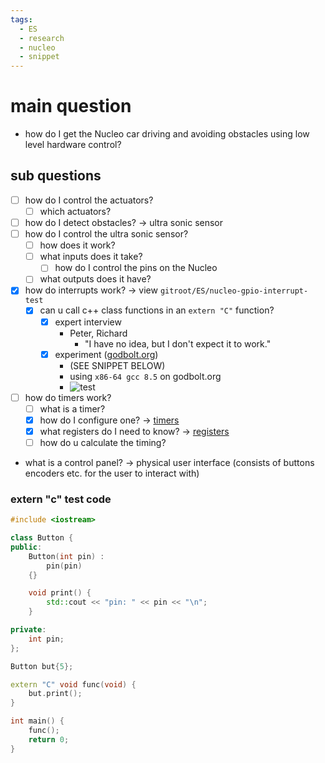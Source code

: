 ```yaml
---
tags: 
  - ES 
  - research
  - nucleo
  - snippet
---
```


# main question

- how do I get the Nucleo car driving and avoiding obstacles using low level hardware control?

## sub questions

- [ ] how do I control the actuators?
	- [ ] which actuators?
- [ ] how do I detect obstacles? -> ultra sonic sensor
- [ ] how do I control the ultra sonic sensor?
	- [ ] how does it work?
	- [ ] what inputs does it take?
		- [ ] how do I control the pins on the Nucleo
	- [ ] what outputs does it have?
- [x] how do interrupts work? -> view `gitroot/ES/nucleo-gpio-interrupt-test`
	- [x] can u call c++ class functions in an `extern "C"` function?
		- [x] expert interview
			- Peter, Richard
				- "I have no idea, but I don't expect it to work."
		- [x] experiment ([godbolt.org](https://godbolt.org/))
			-  (SEE SNIPPET BELOW)
			- using `x86-64 gcc 8.5` on godbolt.org
			- ![test](godbolt_test.png)
- [ ] how do timers work?
	- [ ] what is a timer?
	- [x] how do I configure one? -> [timers](<ES/nucleo-notes.md#example>)
	- [x] what registers do I need to know? -> [registers](<ES/nucleo-notes.md#registers>)
	- [ ] how do u calculate the timing?
- what is a control panel? -> physical user interface (consists of buttons encoders etc. for the user to interact with)

### extern "c" test code

```cpp
#include <iostream>

class Button {
public:
	Button(int pin) :
		pin(pin)
	{}

	void print() {
		std::cout << "pin: " << pin << "\n";
	}

private:
	int pin;
};

Button but{5};

extern "C" void func(void) {
	but.print();
}

int main() {
	func();
	return 0;
}
```